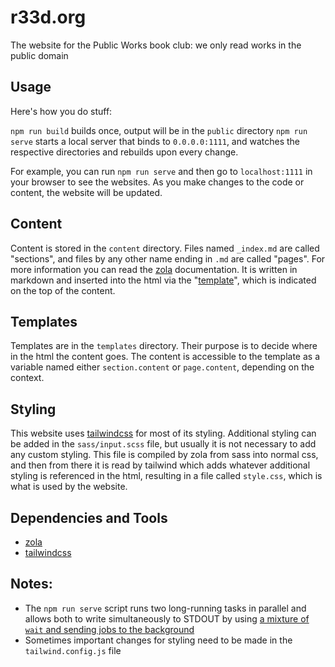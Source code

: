 # r33d.org

The website for the Public Works book club: we only read works in the public domain

## Usage
Here's how you do stuff:

`npm run build` builds once, output will be in the `public` directory
`npm run serve` starts a local server that binds to `0.0.0.0:1111`, and watches the respective directories and rebuilds upon every change.

For example, you can run `npm run serve` and then go to `localhost:1111` in your browser to see the websites. As you make changes to the code or content, the website will be updated.

## Content

Content is stored in the `content` directory. Files named `_index.md` are called "sections", and files by any other name ending in `.md` are called "pages". For more information you can read the [zola](https://getzola.com) documentation. It is written in markdown and inserted into the html via the "[template](#templates)", which is indicated on the top of the content.

## Templates

Templates are in the `templates` directory. Their purpose is to decide where in the html the content goes. The content is accessible to the template as a variable named either `section.content` or `page.content`, depending on the context.

## Styling

This website uses [tailwindcss](https://tailwindcss.com/) for most of its styling. Additional styling can be added in the `sass/input.scss` file, but usually it is not necessary to add any custom styling. This file is compiled by zola from sass into normal css, and then from there it is read by tailwind which adds whatever additional styling is referenced in the html, resulting in a file called `style.css`, which is what is used by the website.

## Dependencies and Tools

* [zola](https://getzola.com)
* [tailwindcss](https://tailwindcss.com/)

## Notes:

* The `npm run serve` script runs two long-running tasks in parallel and allows both to write simultaneously to STDOUT by using [a mixture of `wait` and sending jobs to the background](https://www.cyberciti.biz/faq/how-to-run-command-or-code-in-parallel-in-bash-shell-under-linux-or-unix/)
* Sometimes important changes for styling need to be made in the `tailwind.config.js` file